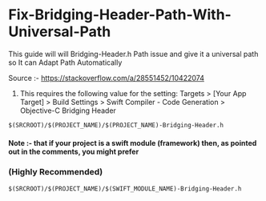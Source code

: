 # Fix-Bridging-Header-Path-With-Universal-Path
This guide will will Bridging-Header.h Path issue and give it a universal path so It can Adapt Path Automatically


Source :- https://stackoverflow.com/a/28551452/10422074

1. This requires the following value for the setting: Targets > [Your App Target] > Build Settings > Swift Compiler - Code Generation > Objective-C Bridging Header

```
$(SRCROOT)/$(PROJECT_NAME)/$(PROJECT_NAME)-Bridging-Header.h 

```

#### Note :- that if your project is a swift module (framework) then, as pointed out in the comments, you might prefer 

### (Highly Recommended)

```
$(SRCROOT)/$(PROJECT_NAME)/$(SWIFT_MODULE_NAME)-Bridging-Header.h

```
